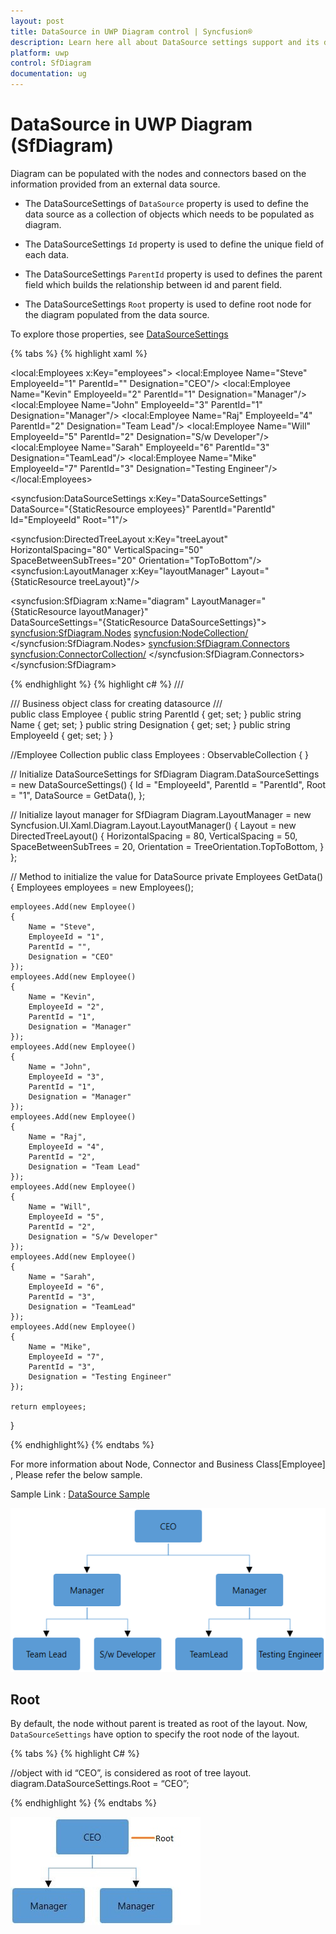 ```yaml
---
layout: post
title: DataSource in UWP Diagram control | Syncfusion®
description: Learn here all about DataSource settings support and its declaration in the Syncfusion® UWP Diagram (SfDiagram) control and more.
platform: uwp
control: SfDiagram
documentation: ug
---
```


# DataSource in UWP Diagram (SfDiagram)

Diagram can be populated with the nodes and connectors based on the information provided from an external data source.

* The DataSourceSettings of `DataSource` property is used to define the data source as a collection of objects which needs to be populated as diagram.

* The DataSourceSettings `Id` property is used to define the unique field of each data.

* The DataSourceSettings `ParentId` property is used to defines the parent field which builds the relationship between id and parent field.

* The DataSourceSettings `Root` property is used to define root node for the diagram populated from the data source.

To explore those properties, see [DataSourceSettings](https://help.syncfusion.com/cr/uwp/Syncfusion.UI.Xaml.Diagram.DataSourceSettings.html)

{% tabs %}
{% highlight xaml %}

<!-- Initializes the employee collection-->
<local:Employees x:Key="employees">
    <local:Employee Name="Steve" EmployeeId="1" ParentId="" Designation="CEO"/>
    <local:Employee Name="Kevin" EmployeeId="2" ParentId="1" Designation="Manager"/>
    <local:Employee Name="John" EmployeeId="3" ParentId="1" Designation="Manager"/>
    <local:Employee Name="Raj" EmployeeId="4" ParentId="2" Designation="Team Lead"/>
    <local:Employee Name="Will" EmployeeId="5" ParentId="2" Designation="S/w Developer"/>
    <local:Employee Name="Sarah" EmployeeId="6" ParentId="3" Designation="TeamLead"/>
    <local:Employee Name="Mike" EmployeeId="7" ParentId="3" Designation="Testing Engineer"/>
</local:Employees>

<!--Initializes the DataSourceSettings -->
<syncfusion:DataSourceSettings x:Key="DataSourceSettings" DataSource="{StaticResource employees}"
                               ParentId="ParentId" Id="EmployeeId" Root="1"/>
               
<!--Initializes the Layout-->                
<syncfusion:DirectedTreeLayout x:Key="treeLayout" HorizontalSpacing="80" VerticalSpacing="50" 
                               SpaceBetweenSubTrees="20" Orientation="TopToBottom"/>
<syncfusion:LayoutManager x:Key="layoutManager" Layout="{StaticResource treeLayout}"/>                               
         
<!--Initializes the SfDiagram-->          
<syncfusion:SfDiagram x:Name="diagram" LayoutManager="{StaticResource layoutManager}"                           
                      DataSourceSettings="{StaticResource DataSourceSettings}">
    <!--Initializes the NodeCollection-->                  
    <syncfusion:SfDiagram.Nodes>
        <syncfusion:NodeCollection/>
    </syncfusion:SfDiagram.Nodes>
    <!--Initializes the ConnectorCollection-->
    <syncfusion:SfDiagram.Connectors>
        <syncfusion:ConnectorCollection/>
    </syncfusion:SfDiagram.Connectors>
</syncfusion:SfDiagram>

{% endhighlight %}
{% highlight c# %}
/// <summary>
/// Business object class for creating datasource
/// </summary>
public class Employee
{
    public string ParentId { get; set; }
    public string Name { get; set; }
    public string Designation { get; set; }
    public string EmployeeId { get; set; }
}

//Employee Collection
public class Employees : ObservableCollection<Employee>
{
}

// Initialize DataSourceSettings for SfDiagram
Diagram.DataSourceSettings = new DataSourceSettings()
{
    Id = "EmployeeId",
    ParentId = "ParentId",
    Root = "1",
    DataSource = GetData(),
};

// Initialize layout manager for SfDiagram
Diagram.LayoutManager = new Syncfusion.UI.Xaml.Diagram.Layout.LayoutManager()
{
    Layout = new DirectedTreeLayout()
    {
        HorizontalSpacing = 80,
        VerticalSpacing = 50,
        SpaceBetweenSubTrees = 20,
        Orientation = TreeOrientation.TopToBottom,
    }
};

// Method to initialize the value for DataSource
private Employees GetData()
{
    Employees employees = new Employees();

    employees.Add(new Employee()
    {
        Name = "Steve",
        EmployeeId = "1",
        ParentId = "",
        Designation = "CEO"
    });
    employees.Add(new Employee()
    {
        Name = "Kevin",
        EmployeeId = "2",
        ParentId = "1",
        Designation = "Manager"
    });
    employees.Add(new Employee()
    {
        Name = "John",
        EmployeeId = "3",
        ParentId = "1",
        Designation = "Manager"
    });
    employees.Add(new Employee()
    {
        Name = "Raj",
        EmployeeId = "4",
        ParentId = "2",
        Designation = "Team Lead"
    });
    employees.Add(new Employee()
    {
        Name = "Will",
        EmployeeId = "5",
        ParentId = "2",
        Designation = "S/w Developer"
    });
    employees.Add(new Employee()
    {
        Name = "Sarah",
        EmployeeId = "6",
        ParentId = "3",
        Designation = "TeamLead"
    });
    employees.Add(new Employee()
    {
        Name = "Mike",
        EmployeeId = "7",
        ParentId = "3",
        Designation = "Testing Engineer"
    });

    return employees;
}

{% endhighlight%}
{% endtabs %}

For more information about Node, Connector and Business Class[Employee] , Please refer the below sample.

Sample Link : [DataSource Sample](https://github.com/SyncfusionExamples/UWP-Diagram-Examples/tree/main/Samples/DataSource)

![DataSource](DataSource_images/DataSource_img1.png)

## Root

By default, the node without parent is treated as root of the layout. Now, `DataSourceSettings` have option to specify the root node of the layout.

{% tabs %}
{% highlight C# %}

//object with id “CEO”, is considered as root of tree layout.
diagram.DataSourceSettings.Root = “CEO”;

{% endhighlight %}
{% endtabs %}

![DataSource with Root](DataSource_images/DataSource_img2.jpeg)
